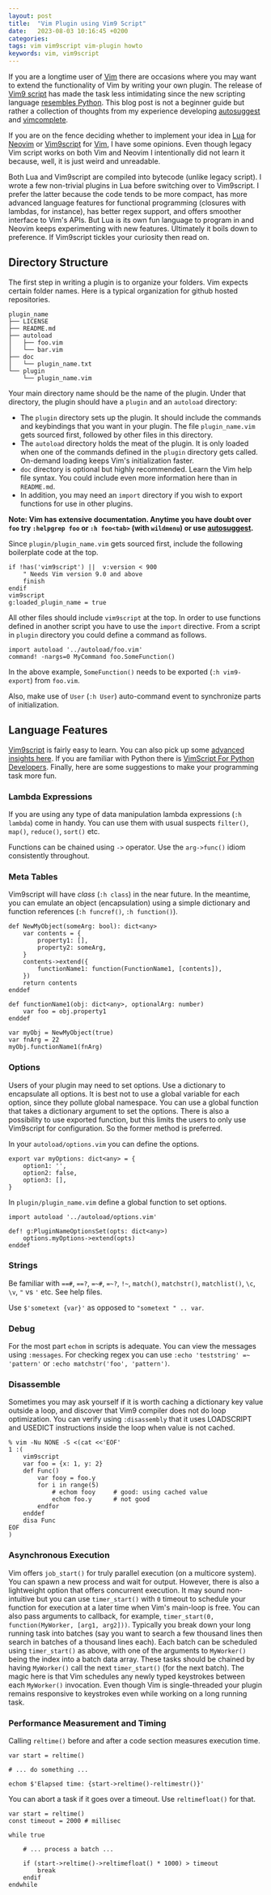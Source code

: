 ```yaml
---
layout: post
title:  "Vim Plugin using Vim9 Script"
date:   2023-08-03 10:16:45 +0200
categories:
tags: vim vim9script vim-plugin howto
keywords: vim, vim9script
---
```


If you are a longtime user of [Vim](https://www.vim.org) there are occasions
where you may want to extend the functionality of Vim by writing your own
plugin. The release of [Vim9 script](https://vimhelp.org/vim9.txt.html) has
made the task less intimidating since the new scripting language [resembles
Python](https://github.com/yegappan/VimScriptForPythonDevelopers).
This blog post is not a beginner guide but rather a collection of thoughts from
my experience developing 
[autosuggest](https://github.com/girishji/autosuggest.vim) and
[vimcomplete](https://github.com/girishji/vimcomplete).

If you are on the fence deciding whether to implement your idea in
[Lua](https://www.lua.org) for
[Neovim](https://neovim.io/) or [Vim9script](https://vimhelp.org/vim9.txt.html)
for [Vim](https://www.vim.org), I have some opinions. Even
though legacy Vim script works on both Vim and Neovim I intentionally did not
learn it because, well, it is just weird and unreadable.

Both Lua and Vim9script are compiled into bytecode (unlike legacy script). I wrote a few
non-trivial plugins in Lua before switching over to Vim9script. I prefer the
latter because the code tends to be more compact, has more advanced language
features for functional programming (closures with lambdas, for instance), has
better regex support, and offers smoother interface to Vim's APIs. But Lua is
its own fun language to program in and Neovim keeps experimenting with new
features. Ultimately it boils down to preference. If Vim9script tickles your
curiosity then read on.

## Directory Structure

The first step in writing a plugin is to organize your folders. Vim expects
certain folder names. Here is a typical organization for github hosted
repositories.

```
plugin_name
├── LICENSE
├── README.md
├── autoload
│   ├── foo.vim
│   └── bar.vim
├── doc
│   └── plugin_name.txt
└── plugin
    └── plugin_name.vim
```

Your main directory name should be the name of the plugin. Under that
directory, the plugin should have a `plugin` and an `autoload` directory:

- The `plugin` directory sets up the plugin. It should include the commands and
  keybindings that you want in your plugin. The file `plugin_name.vim` gets
  sourced first, followed by other files in this directory.
- The `autoload` directory holds the meat of the plugin. It is only loaded when
  one of the commands defined in the `plugin` directory gets called. On-demand
  loading keeps Vim's initialization faster.
- `doc` directory is optional but highly recommended. Learn the Vim help file
  syntax. You could include even more information here than in `README.md`.
- In addition, you may need an `import` directory if you wish to export
  functions for use in other plugins.

**Note: Vim has extensive documentation. Anytime you have doubt over `foo` try
`:helpgrep foo` or `:h foo<tab>` (with `wildmenu`) or use
[autosuggest](https://github.com/girishji/autosuggest.vim).**

Since `plugin/plugin_name.vim` gets sourced first, include the following
boilerplate code at the top.

```
if !has('vim9script') ||  v:version < 900
    " Needs Vim version 9.0 and above
    finish
endif
vim9script
g:loaded_plugin_name = true
```

All other files should include `vim9script` at the top. In order to use
functions defined in another script you have to use the `import` directive.
From a script in `plugin` directory you could define a command as follows.

```
import autoload '../autoload/foo.vim'
command! -nargs=0 MyCommand foo.SomeFunction()
```

In the above example, `SomeFunction()` needs to be exported (`:h vim9-export`)
from `foo.vim`.

Also, make use of `User` (`:h User`) auto-command event to synchronize parts of initialization.

## Language Features

[Vim9script](https://vimhelp.org/vim9.txt.html) is fairly easy to learn. You
can also pick up some [advanced
insights here](https://github.com/lacygoill/wiki/blob/main/vim/vim9.md). If you
are familiar with Python there is [VimScript For Python
Developers](https://github.com/yegappan/VimScriptForPythonDevelopers). Finally,
here are some suggestions to make your programming task more fun.

### Lambda Expressions

If you are using any type of data manipulation lambda expressions (`:h lambda`)
come in handy. You can use them with usual suspects `filter()`, `map()`, `reduce()`, `sort()` etc.

Functions can be chained using `->` operator. Use the `arg->func()` idiom consistently
throughout.

### Meta Tables

Vim9script will have _class_ (`:h class`) in the near future. In the meantime, you can emulate
an object (encapsulation) using a simple dictionary and function references
(`:h funcref()`, `:h function()`).

```
def NewMyObject(someArg: bool): dict<any>
    var contents = {
        property1: [],
        property2: someArg,
    }
    contents->extend({
        functionName1: function(FunctionName1, [contents]),
    })
    return contents
enddef

def functionName1(obj: dict<any>, optionalArg: number)
    var foo = obj.property1
enddef

var myObj = NewMyObject(true)
var fnArg = 22
myObj.functionName1(fnArg)
```

### Options

Users of your plugin may need to set options. Use a dictionary to encapsulate
all options. It is best not to use a global variable for each option, since they
pollute global namespace. You can use a global function that takes a dictionary argument to
set the options. There is also a possibility to use exported function, but this
limits the users to only use Vim9script for configuration. So the former method
is preferred.

In your `autoload/options.vim` you can define the options.

```
export var myOptions: dict<any> = {
    option1: '',
    option2: false,
    option3: [],
}
```

In `plugin/plugin_name.vim` define a global function to set options.

```
import autoload '../autoload/options.vim'

def! g:PluginNameOptionsSet(opts: dict<any>)
    options.myOptions->extend(opts)
enddef
```

### Strings

Be familiar with `==#`, `==?`, `=~#`, `=~?`, `!~`, `match()`, `matchstr()`,
`matchlist()`, `\c`, `\v`, `"` vs `'` etc. See help files.

Use `$'sometext {var}'` as opposed to `"sometext " .. var`.

### Debug

For the most part `echom` in scripts is adequate. You can view the messages
using `:messages`. For checking regex you can use `:echo
'teststring' =~ 'pattern'` or `:echo matchstr('foo', 'pattern')`.

### Disassemble

Sometimes you may ask yourself if it is worth caching a dictionary key
value outside a loop, and discover that Vim9 compiler does not do loop optimization.
You can verify using `:disassembly` that it uses LOADSCRIPT and
USEDICT instructions inside the loop when value is not
cached.

```
% vim -Nu NONE -S <(cat <<'EOF'                                                                                       1 :(   
    vim9script
    var foo = {x: 1, y: 2}
    def Func()
        var fooy = foo.y
        for i in range(5)
            # echom fooy     # good: using cached value
            echom foo.y      # not good
        endfor
    enddef
    disa Func
EOF
)
```

### Asynchronous Execution

Vim offers `job_start()` for truly parallel execution (on a multicore system). You can spawn a new
process and wait for output. However, there is also a lightweight option that offers
concurrent execution. It may sound non-intuitive but you can use
`timer_start()` with `0` timeout to schedule your function for execution at a
later time when Vim's main-loop is free. You can also pass arguments to
callback, for example, `timer_start(0, function(MyWorker, [arg1, arg2]))`.
Typically you break down your long running task into batches (say you want to
search a few thousand lines then search in batches of a thousand lines each).
Each batch can be scheduled using `timer_start()` as above, with one of the arguments to
`MyWorker()` being the index into a batch data array. These tasks should be chained by
having `MyWorker()` call the next `timer_start()` (for the next batch). The
magic here is that Vim schedules any newly typed keystrokes between each
`MyWorker()` invocation. Even though Vim is single-threaded your plugin remains
responsive to keystrokes even while working on a long running task.

### Performance Measurement and Timing

Calling `reltime()` before and after a code section measures execution time.

```
var start = reltime()

# ... do something ...

echom $'Elapsed time: {start->reltime()-reltimestr()}'
```

You can abort a task if it goes over a timeout. Use `reltimefloat()` for
that.

```
var start = reltime()
const timeout = 2000 # millisec

while true

    # ... process a batch ...

    if (start->reltime()->reltimefloat() * 1000) > timeout
        break
    endif
endwhile
```
